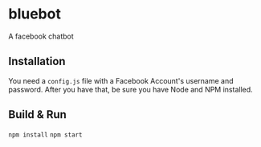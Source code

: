 # bluebot
A facebook chatbot

## Installation
You need a `config.js` file with a Facebook Account's username and password. After you have that, be sure you have Node and NPM installed. 

## Build & Run
`npm install`
`npm start`

